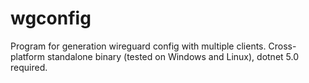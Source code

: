 # wgconfig
Program for generation wireguard config with multiple clients. Cross-platform standalone binary (tested on Windows and Linux), dotnet 5.0 required.
